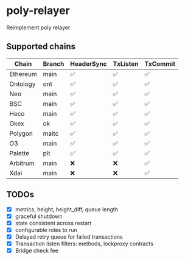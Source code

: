 # poly-relayer
Reimplement poly relayer

## Supported chains
| Chain | Branch | HeaderSync | TxListen | TxCommit |
|--|--|--|--|--|
|Ethereum|main |:white_check_mark:|:white_check_mark:|:white_check_mark:|
|Ontology|ont  |:white_check_mark:|:white_check_mark:|:white_check_mark:|
|Neo     |main |:white_check_mark:|:white_check_mark:|:white_check_mark:|
|BSC     |main |:white_check_mark:|:white_check_mark:|:white_check_mark:|
|Heco    |main |:white_check_mark:|:white_check_mark:|:white_check_mark:|
|Okex    |ok   |:white_check_mark:|:white_check_mark:|:white_check_mark:|
|Polygon |maitc|:white_check_mark:|:white_check_mark:|:white_check_mark:|
|O3      |main |:white_check_mark:|:white_check_mark:|:white_check_mark:|
|Palette |plt  |:white_check_mark:|:white_check_mark:|:white_check_mark:|
|Arbitrum|main |:x:|:x:|:white_check_mark:|
|Xdai    |main |:x:|:x:|:white_check_mark:|

## TODOs
- [x] metrics, height, height_diff, queue length
- [x] graceful shutdown
- [x] state consistent across restart
- [x] configurable roles to run
- [x] Delayed retry queue for failed transactions
- [x] Transaction listen filters: methods, lockproxy contracts
- [x] Bridge check fee
